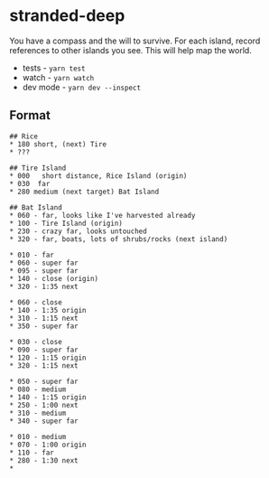 # stranded-deep

You have a compass and the will to survive.  For each island, record references
to other islands you see.  This will help map the world.

* tests - `yarn test`
* watch - `yarn watch`
* dev mode - `yarn dev --inspect`

## Format

    ## Rice
    * 180 short, (next) Tire
    * ???

    ## Tire Island
    * 000   short distance, Rice Island (origin)
    * 030  far
    * 280 medium (next target) Bat Island

    ## Bat Island
    * 060 - far, looks like I've harvested already
    * 100 - Tire Island (origin)
    * 230 - crazy far, looks untouched
    * 320 - far, boats, lots of shrubs/rocks (next island)

    * 010 - far
    * 060 - super far
    * 095 - super far
    * 140 - close (origin)
    * 320 - 1:35 next

    * 060 - close
    * 140 - 1:35 origin
    * 310 - 1:15 next
    * 350 - super far

    * 030 - close
    * 090 - super far
    * 120 - 1:15 origin
    * 320 - 1:15 next

    * 050 - super far
    * 080 - medium
    * 140 - 1:15 origin
    * 250 - 1:00 next
    * 310 - medium
    * 340 - super far

    * 010 - medium
    * 070 - 1:00 origin
    * 110 - far
    * 280 - 1:30 next
    *
